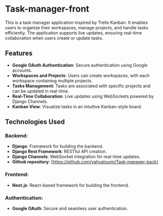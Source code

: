 # Task-manager-front

This is a task manager application inspired by Trello Kanban. It enables users to organize their workspaces, manage projects, and handle tasks efficiently. The application supports live updates, ensuring real-time collaboration when users create or update tasks.

## Features

- **Google OAuth Authentication**: Secure authentication using Google accounts.
- **Workspaces and Projects**: Users can create workspaces, with each workspace containing multiple projects.
- **Tasks Management**: Tasks are associated with specific projects and can be updated in real-time.
- **Real-Time Collaboration**: Live updates using WebSockets powered by Django Channels.
- **Kanban View**: Visualize tasks in an intuitive Kanban-style board.

## Technologies Used

### Backend:
- **Django**: Framework for building the backend.
- **Django Rest Framework**: RESTful API creation.
- **Django Channels**: WebSocket integration for real-time updates.
- **Github repository**:  [https://github.com/yahyatoumi/Task-manager-back]

### Frontend:
- **Next.js**: React-based framework for building the frontend.

### Authentication:
- **Google OAuth**: Secure and seamless user authentication.